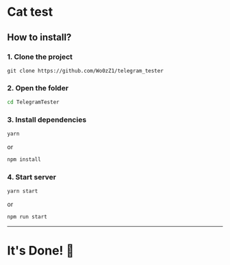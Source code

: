 # Cat test

## How to install?

### 1. Clone the project

```git
git clone https://github.com/Wo0zZ1/telegram_tester
```

### 2. Open the folder

```bash
cd TelegramTester
```

### 3. Install dependencies

```bash
yarn
```

or

```bash
npm install
```

### 4. Start server

```bash
yarn start
```

or

```bash
npm run start
```

---

# It's Done! 🎉
